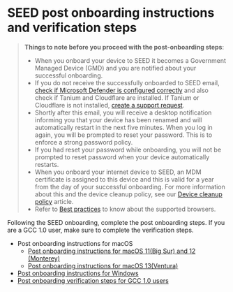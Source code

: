 # SEED post onboarding instructions and verification steps


> **Things to note before you proceed with the post-onboarding steps**:
>
>- When you onboard your device to SEED it becomes a Government Managed Device (GMD) and you are notified about your successful onboarding.
>- If you do not receive the successfully onboarded to SEED email, [check if Microsoft Defender is configured correctly](verify-microsoft-defender-is-configured-correctly-for-your-os) and also check if Tanium and Cloudflare are installed. If Tanium or Cloudflare is not installed, [create a support request](raise-an-incident-support-request).
>- Shortly after this email, you will receive a desktop notification informing you that your device has been renamed and will automatically restart in the next five minutes. When you log in again, you will be prompted to reset your password. This is to enforce a strong password policy.
>- If you had reset your password while onboarding, you will not be prompted to reset password when your device automatically restarts.
>- When you onboard your internet device to SEED, an MDM certificate is assigned to this device and this is valid for a year from the day of your successful onboarding. For more information about this and the device cleanup policy, see our [Device cleanup policy](device-cleanup-policy) article.
>- Refer to [Best practices](additional-resources/best-practices) to know about the supported browsers.

Following the SEED onboarding, complete the post onboarding steps. If you are a GCC 1.0 user, make sure to complete the verification steps.

- Post onboarding instructions for macOS
  - [Post onboarding instructions for macOS 11(Big Sur) and 12 (Monterey)](post-onboarding-instructions/mac-os)
  - [Post onboarding instructions for macOS 13(Ventura)](post-onboarding-instructions/mac-os-13)
- [Post onboarding instructions for Windows](post-onboarding-instructions/windows)
- [Post onboarding verification steps for GCC 1.0 users](post-onboarding-instructions/gcc-1.0-users)
